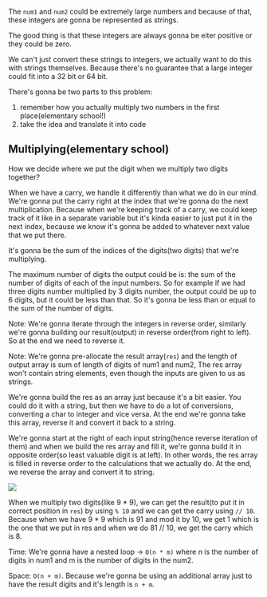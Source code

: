 The `num1` and `num2` could be extremely large numbers and because of that, these integers are gonna be represented as strings.

The good thing is that these integers are always gonna be eiter positive or they could be zero.

We can't just convert these strings to integers, we actually want to do this with strings themselves. Because there's no guarantee that
a large integer could fit into a 32 bit or 64 bit.

There's gonna be two parts to this problem:
1. remember how you actually multiply two numbers in the first place(elementary school!)
2. take the idea and translate it into code

## Multiplying(elementary school)
How we decide where we put the digit when we multiply two digits together?

When we have a carry, we handle it differently than what we do in our mind. We're gonna put the carry right at the index that we're gonna do
the next multiplication. Because when we're keeping track of a carry, we could keep track of it like in a separate variable but it's kinda
easier to just put it in the next index, because we know it's gonna be added to whatever next value that we put there.

It's gonna be the sum of the indices of the digits(two digits) that we're multiplying.

The maximum number of digits the output could be is: the sum of the number of digits of each of the input numbers. So for example
if we had three digits number multiplied by 3 digits number, the output could be up to 6 digits, but it could be less than that. So
it's gonna be less than or equal to the sum of the number of digits.

Note: We're gonna iterate through the integers in reverse order, similarly we're gonna building our result(output) in reverse order(from right
to left). So at the end we need to reverse it.

Note: We're gonna pre-allocate the result array(`res`) and the length of output array is sum of length of digits of num1 and num2,
The res array won't contain string elements, even though the inputs are given to us as strings.

We're gonna build the res as an array just because it's a bit easier. You could do it with a string, but then we have to do a lot of conversions,
converting a char to integer and vice versa. At the end we're gonna take this array, reverse it and convert it back to a string.

We're gonna start at the right of each input string(hence reverse iteration of them) and when we build the res array and fill it,
we're gonna build it in opposite order(so least valuable digit is at left). In other words, the res array is filled in reverse order to
the calculations that we actually do. At the end, we reverse the array and convert it to string.

![](../img/43-1.png)

When we multiply two digits(like 9 * 9), we can get the result(to put it in correct position in `res`) by using `% 10` and we can get the carry
using `// 10`. Because when we have 9 * 9 which is 91 and mod it by 10, we get 1 which is the one that we put in res and when we do 81 // 10,
we get the carry which is 8.

Time: We're gonna have a nested loop -> `O(n * m)` where n is the number of digits in num1 and m is the number of digits in the num2.

Space: `O(n + m)`. Because we're gonna be using an additional array just to have the result digits and it's length is `n + m`.